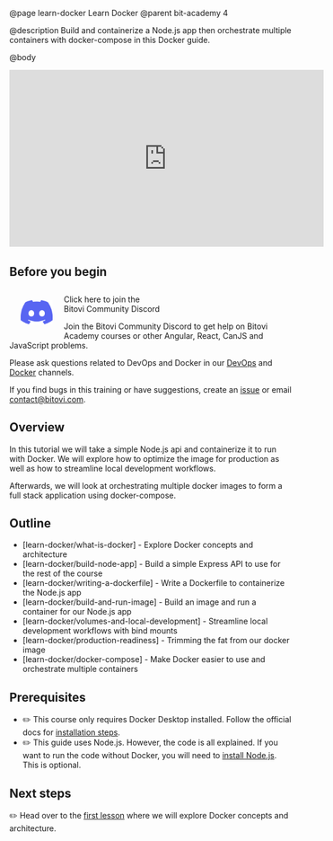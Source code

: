 @page learn-docker Learn Docker
@parent bit-academy 4

@description Build and containerize a Node.js app then orchestrate multiple containers with docker-compose in this Docker guide.

@body

<iframe width="560" height="315" src="https://www.youtube.com/embed/BBpXqLUy05U" frameborder="0" allow="accelerometer; autoplay; clipboard-write; encrypted-media; gyroscope; picture-in-picture" allowfullscreen></iframe>

## Before you begin

<a href="https://discord.gg/J7ejFsZnJ4">
<img alt="" src="./static/img/discord.png"
  style="float:left; margin:20px" width="57"/> <span style="margin-top: 10px;display: inline-block;">Click here to join the<br/>Bitovi Community Discord</span></a>

Join the Bitovi Community Discord to get help on Bitovi Academy courses or other Angular, React, CanJS and JavaScript problems.

Please ask questions related to DevOps and Docker in our [DevOps](https://discord.gg/KXjD2eGA) and [Docker](https://discord.gg/VpnGUmee) channels.

If you find bugs in this training or have suggestions, create an [issue](https://github.com/bitovi/academy/issues) or email <a href="mailto:contact@bitovi.com">contact@bitovi.com</a>.

## Overview

In this tutorial we will take a simple Node.js api and containerize it to run with Docker. We will explore how to optimize the image for production as well as how to streamline local development workflows.

Afterwards, we will look at orchestrating multiple docker images to form a full stack application using docker-compose.

## Outline

- [learn-docker/what-is-docker] - Explore Docker concepts and architecture
- [learn-docker/build-node-app] - Build a simple Express API to use for the rest of the course
- [learn-docker/writing-a-dockerfile] - Write a Dockerfile to containerize the Node.js app
- [learn-docker/build-and-run-image] - Build an image and run a container for our Node.js app
- [learn-docker/volumes-and-local-development] - Streamline local development workflows with bind mounts
- [learn-docker/production-readiness] - Trimming the fat from our docker image
- [learn-docker/docker-compose] - Make Docker easier to use and orchestrate multiple containers

## Prerequisites

- ✏️ This course only requires Docker Desktop installed. Follow the official docs for [installation steps](https://docs.docker.com/get-docker/).
- ✏️ This guide uses Node.js. However, the code is all explained. If you want to run the code without Docker, you will need to [install Node.js](https://nodejs.org/en/download/). This is optional.


## Next steps

✏️ Head over to the [first lesson](learn-docker/what-is-docker.html) where we will explore Docker concepts and architecture.
